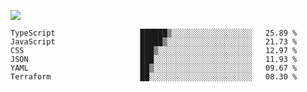 ![](https://github-profile-summary-cards.vercel.app/api/cards/profile-details?username=igtm&theme=dracula)
<!--START_SECTION:waka-->

```text
TypeScript                   ██████▒░░░░░░░░░░░░░░░░░░   25.89 %
JavaScript                   █████▒░░░░░░░░░░░░░░░░░░░   21.73 %
CSS                          ███▒░░░░░░░░░░░░░░░░░░░░░   12.97 %
JSON                         ███░░░░░░░░░░░░░░░░░░░░░░   11.93 %
YAML                         ██▒░░░░░░░░░░░░░░░░░░░░░░   09.67 %
Terraform                    ██░░░░░░░░░░░░░░░░░░░░░░░   08.30 %
```

<!--END_SECTION:waka-->

